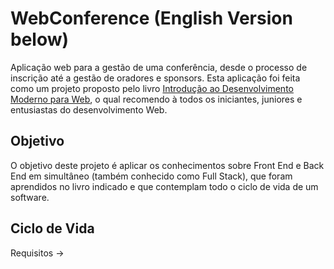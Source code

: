 # WebConference (English Version below)
Aplicação web para a gestão de uma conferência, desde o processo de inscrição até a gestão de oradores e sponsors. Esta aplicação foi feita como um projeto proposto pelo livro [Introdução ao Desenvolvimento Moderno para Web](https://www.fnac.pt/Introducao-ao-Desenvolvimento-Moderno-Para-a-Web-PORTELA-FILIPE-E-RICARDO-QUEI/a6352575), o qual recomendo à todos os iniciantes, juniores e entusiastas do desenvolvimento Web.

## Objetivo
O objetivo deste projeto é aplicar os conhecimentos sobre Front End e Back End em simultâneo (também conhecido como Full Stack), que foram aprendidos no livro indicado e que contemplam todo o ciclo de vida de um software.

## Ciclo de Vida
Requisitos ->
